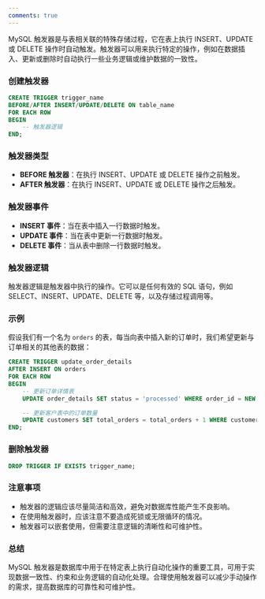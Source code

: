 ```yaml
---
comments: true
---
```


MySQL 触发器是与表相关联的特殊存储过程，它在表上执行 INSERT、UPDATE 或 DELETE 操作时自动触发。触发器可以用来执行特定的操作，例如在数据插入、更新或删除时自动执行一些业务逻辑或维护数据的一致性。

### 创建触发器

```sql
CREATE TRIGGER trigger_name
BEFORE/AFTER INSERT/UPDATE/DELETE ON table_name
FOR EACH ROW
BEGIN
    -- 触发器逻辑
END;
```

### 触发器类型

- **BEFORE 触发器**：在执行 INSERT、UPDATE 或 DELETE 操作之前触发。
- **AFTER 触发器**：在执行 INSERT、UPDATE 或 DELETE 操作之后触发。

### 触发器事件

- **INSERT 事件**：当在表中插入一行数据时触发。
- **UPDATE 事件**：当在表中更新一行数据时触发。
- **DELETE 事件**：当从表中删除一行数据时触发。

### 触发器逻辑

触发器逻辑是触发器中执行的操作。它可以是任何有效的 SQL 语句，例如 SELECT、INSERT、UPDATE、DELETE 等，以及存储过程调用等。

### 示例

假设我们有一个名为 `orders` 的表，每当向表中插入新的订单时，我们希望更新与订单相关的其他表的数据：

```sql
CREATE TRIGGER update_order_details
AFTER INSERT ON orders
FOR EACH ROW
BEGIN
    -- 更新订单详情表
    UPDATE order_details SET status = 'processed' WHERE order_id = NEW.order_id;

    -- 更新客户表中的订单数量
    UPDATE customers SET total_orders = total_orders + 1 WHERE customer_id = NEW.customer_id;
END;
```

### 删除触发器

```sql
DROP TRIGGER IF EXISTS trigger_name;
```

### 注意事项

- 触发器的逻辑应该尽量简洁和高效，避免对数据库性能产生不良影响。
- 在使用触发器时，应该注意不要造成死锁或无限循环的情况。
- 触发器可以嵌套使用，但需要注意逻辑的清晰性和可维护性。

### 总结

MySQL 触发器是数据库中用于在特定表上执行自动化操作的重要工具，可用于实现数据一致性、约束和业务逻辑的自动化处理。合理使用触发器可以减少手动操作的需求，提高数据库的可靠性和可维护性。